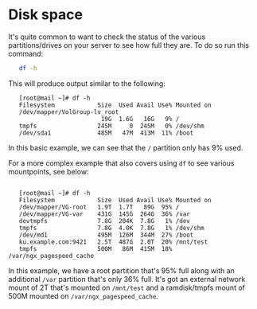 # Disk space

It's quite common to want to check the status of the various partitions/drives on your server to see how full they are. To do so run this command:

```bash
   df -h
```

This will produce output similar to the following:

```console
   [root@mail ~]# df -h
   Filesystem            Size  Used Avail Use% Mounted on
   /dev/mapper/VolGroup-lv_root
                          19G  1.6G   16G   9% /
   tmpfs                 245M     0  245M   0% /dev/shm
   /dev/sda1             485M   47M  413M  11% /boot
```

In this basic example, we can see that the `/` partition only has 9% used.

For a more complex example that also covers using `df` to see various mountpoints, see below:

```console

   [root@mail ~]# df -h
   Filesystem            Size  Used Avail Use% Mounted on
   /dev/mapper/VG-root   1.9T  1.7T   89G  95% /
   /dev/mapper/VG-var    431G  145G  264G  36% /var
   devtmpfs              7.8G  204K  7.8G   1% /dev
   tmpfs                 7.8G  4.0K  7.8G   1% /dev/shm
   /dev/md1              495M  126M  344M  27% /boot
   ku.example.com:9421   2.5T  487G  2.0T  20% /mnt/test
   tmpfs                 500M   86M  415M  18% /var/ngx_pagespeed_cache
```

In this example, we have a root partition that's 95% full along with an additional `/var` partition that's only 36% full.
It's got an external network mount of 2T that's mounted on `/mnt/test` and a ramdisk/tmpfs mount of 500M mounted on `/var/ngx_pagespeed_cache`.
